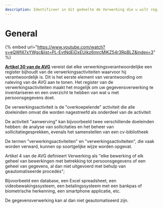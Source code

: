 ```yaml
---
description: Identificeer in dit gedeelte de Verwerking die u wilt registreren.
---
```


# General



{% embed url="https://www.youtube.com/watch?v=eQWf47xYWgc&list=PL-EvtNdEiDxEUikz6mrcMlKZ54r3RpBLZ&index=3" %}

[**Artikel 30 van de AVG**](https://eur-lex.europa.eu/legal-content/NL/TXT/PDF/?uri=CELEX:32016R0679) vereist dat elke verwerkingsverantwoordelijke een register bijhoudt van de verwerkingsactiviteiten waarvoor hij verantwoordelijk is. Dit is het eerste element van verantwoording om naleving van de AVG aan te tonen. Het register van de verwerkingsactiviteiten maakt het mogelijk om uw gegevensverwerking te inventariseren en een overzicht te hebben van wat u met persoonsgegevens doet.

De verwerkingsactiviteit is de "overkoepelende" activiteit die alle doeleinden omvat die worden nagestreefd als onderdeel van de activiteit &#x20;

De activiteit "aanwerving" kan bijvoorbeeld twee verschillende doeleinden hebben: de analyse van sollicitaties en het beheer van sollicitatiegesprekken, evenals het samenstellen van een cv-bibliotheek &#x20;

De termen "verwerkingsactiviteiten" en "verwerkingsactiviteiten", die vaak worden verward, kunnen op soortgelijke wijze worden opgevat.&#x20;

Artikel 4 van de AVG definieert Verwerking als "elke bewerking of elk geheel van bewerkingen met betrekking tot persoonsgegevens of een geheel van gegevens, al dan niet uitgevoerd met behulp van geautomatiseerde procedés";

Bijvoorbeeld een database, een Excel spreadsheet, een videobewakingssysteem, een betalingssysteem met een bankpas of biometrische herkenning, een smartphone applicatie, etc.&#x20;

De gegevensverwerking kan al dan niet geautomatiseerd zijn.








